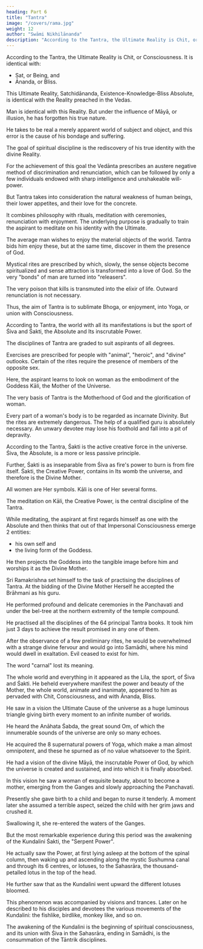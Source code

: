 ```yaml
---
heading: Part 6
title: "Tantra"
image: "/covers/rama.jpg"
weight: 12
author: "Swāmi Nikhilānanda"
description: "According to the Tantra, the Ultimate Reality is Chit, or Consciousness"
---
```



According to the Tantra, the Ultimate Reality is Chit, or Consciousness. It is identical
with:
- Sat, or Being, and
- Ānanda, or Bliss. 

This Ultimate Reality, Satchidānanda, Existence-Knowledge-Bliss Absolute, is identical with the Reality preached in the Vedas.

Man is identical with this Reality. But under the influence of Māyā, or illusion, he has forgotten his true nature. 

He takes to be real a merely apparent world of subject and object, and this error is the cause of his bondage and suffering. 

The goal of spiritual discipline is the rediscovery of his true identity with the divine Reality.

For the achievement of this goal the Vedānta prescribes an austere negative method of discrimination and renunciation, which can be followed by only a few individuals endowed with sharp intelligence and unshakeable will-power. 

But Tantra takes into consideration the natural weakness of human beings, their lower appetites, and their love for the concrete. 

It combines philosophy with rituals, meditation with ceremonies, renunciation with enjoyment. The underlying purpose is gradually to train the aspirant to meditate on his identity with the Ultimate.

The average man wishes to enjoy the material objects of the world. Tantra bids him enjoy these, but at the same time, discover in them the presence of God.

Mystical rites are prescribed by which, slowly, the sense objects become spiritualized and sense attraction is transformed into a love of God. So the very "bonds" of man are turned into "releasers". 

The very poison that kills is transmuted into the elixir of life. Outward renunciation is not necessary. 

Thus, the aim of Tantra is to sublimate Bhoga, or enjoyment, into Yoga, or union with Consciousness. 

According to Tantra, the world with all its manifestations is but the sport of Śiva and Śakti, the Absolute and Its inscrutable Power.

The disciplines of Tantra are graded to suit aspirants of all degrees. 

Exercises are prescribed for people with "animal", "heroic", and "divine" outlooks. Certain of the rites require the presence of members of the opposite sex.

Here, the aspirant learns to look on woman as the embodiment of the Goddess Kāli, the Mother of the Universe. 

The very basis of Tantra is the Motherhood of God and the glorification of woman. 

Every part of a woman's body is to be regarded as incarnate Divinity. But the rites are extremely dangerous. The help of a qualified guru is absolutely necessary. An unwary devotee may lose his foothold and fall into a pit of depravity.

According to the Tantra, Śakti is the active creative force in the universe. Śiva, the Absolute, is a more or less passive principle. 

Further, Śakti is as inseparable from Śiva as fire's power to burn is from fire itself. Śakti, the Creative Power, contains in Its womb the universe, and therefore is the Divine Mother. 

All women are Her symbols. Kāli is one of Her several forms. 

The meditation on Kāli, the Creative Power, is the central discipline of the Tantra.

While meditating, the aspirant at first regards himself as one with the Absolute and then thinks that out of that Impersonal Consciousness emerge 2 entities:
- his own self and
- the living form of the Goddess.

He then projects the Goddess into the tangible image before him and worships it as the Divine Mother.

Sri Ramakrishna set himself to the task of practising the disciplines of Tantra. At the bidding of the Divine Mother Herself he accepted the Brāhmani as his guru.

He performed profound and delicate ceremonies in the Panchavati and under the bel-tree at the northern extremity of the temple compound. 

He practised all the disciplines of the 64 principal Tantra books. It took him just 3 days to achieve the result promised in any one of them.

After the observance of a few preliminary rites, he would be overwhelmed with a strange divine fervour and would go into Samādhi, where his mind would dwell in exaltation. Evil ceased to exist for him. 

The word "carnal" lost its meaning. 

The whole world and everything in it appeared as the Lila, the sport, of Śiva and Śakti. He beheld everywhere manifest the power and beauty of the Mother, the whole world, animate and inanimate, appeared to him as pervaded with Chit, Consciousness, and with Ānanda, Bliss.

He saw in a vision the Ultimate Cause of the universe as a huge luminous triangle giving birth every moment to an infinite number of worlds. 

He heard the Anāhata Śabda, the great sound Om, of which the innumerable sounds of the universe are only so many echoes. 

He acquired the 8 supernatural powers of Yoga, which make a man almost omnipotent, and these he spurned as of no value whatsoever to the Spirit.

He had a vision of the divine Māyā, the inscrutable Power of God, by which the universe is created and sustained, and into which it is finally absorbed.

In this vision he saw a woman of exquisite beauty, about to become a mother, emerging from the Ganges and slowly approaching the Panchavati. 
 
Presently she gave birth to a child and began to nurse it tenderly. A moment later she assumed a terrible aspect, seized the child with her grim jaws and crushed it.

Swallowing it, she re-entered the waters of the Ganges.

But the most remarkable experience during this period was the awakening of the Kundalini Śakti, the "Serpent Power". 

He actually saw the Power, at first lying asleep at the bottom of the spinal column, then waking up and ascending along the mystic Sushumna canal and through its 6 centres, or lotuses, to the Sahasrāra, the thousand-petalled lotus in the top of the head.

He further saw that as the Kundalini went upward the different lotuses bloomed.

This phenomenon was accompanied by visions and trances. Later on he described to his disciples and devotees the various movements of the Kundalini: the fishlike, birdlike, monkey like, and so on.

The awakening of the Kundalini is the beginning of spiritual consciousness, and its union with Śiva in the Sahasrāra, ending in Samādhi, is the consummation of the Tāntrik disciplines.

<!-- About this time it was revealed to him that in a short while many devotees would seek his guidance. -->

